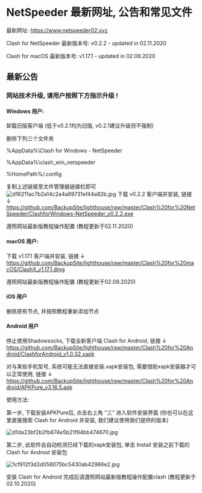 # NetSpeeder 最新网址, 公告和常见文件

最新网址: https://www.netspeeder02.xyz

Clash for NetSpeeder 最新版本号: v0.2.2 - updated in 02.11.2020

Clash for macOS 最新版本号: v1.17.1 - updated in 02.08.2020

## 最新公告
### 网站技术升级, 请用户按照下方指示升级 !

#### Windows 用户:
卸载旧版客户端 (低于v0.2.1均为旧版, v0.2.1建议升级但不强制)

删除下列三个文件夹

%AppData%\Clash for Windows - NetSpeeder

%AppData%\clash_win_netspeeder

%HomePath%/.config

复制上述链接至文件管理器链接栏即可
![d16211ac7b2a14c2a4a89731ef44a82b.jpg](https://i.jpg.dog/img/d16211ac7b2a14c2a4a89731ef44a82b.jpg)
下载 v0.2.2 客户端并安装, 链接 ↓ https://github.com/BackupSite/lighthouse/raw/master/Clash%20for%20NetSpeeder/ClashforWindows-NetSpeeder_v0.2.2.exe

遵照网站最新版教程操作配置 (教程更新于02.11.2020)

#### macOS 用户:

下载 v1.17.1 客户端并安装, 链接 ↓ https://github.com/BackupSite/lighthouse/raw/master/Clash%20for%20macOS/ClashX_v1.17.1.dmg

遵照网站最新版教程操作配置 (教程更新于02.09.2020)

#### iOS 用户
删除原有节点, 并按照教程重新添加节点

#### Android 用户
停止使用Shadowsocks, 下载全新客户端 Clash for Android, 链接 ↓ https://github.com/BackupSite/lighthouse/raw/master/Clash%20for%20Android/ClashforAndroid_v1.0.32.xapk

对与某些手机型号, 系统可能无法直接安装.xapk安装包, 需要借助xapk安装器才可以正常使用, 链接 ↓ https://github.com/BackupSite/lighthouse/raw/master/Clash%20for%20Android/APKPure_v3.16.5.apk

使用方法:

第一步, 下载安装APKPure后, 点击右上角 "三" 进入软件安装界面 (你也可以在这里直接搜索 Clash for Android 并安装, 我们建议使用我们提供的版本)

![d1da23bf2b2fb874e5b21f94bb474670.jpg](https://i.jpg.dog/img/d1da23bf2b2fb874e5b21f94bb474670.jpg)

第二步, 此软件会自动检测已经下载的xapk安装包, 单击 Install 安装之前下载的 Clash for Android 安装包

![1cf912f3d2d058075bc5430ab42986e2.jpg](https://i.jpg.dog/img/1cf912f3d2d058075bc5430ab42986e2.jpg)

安装 Clash for Android 完成后请遵照网站最新版教程操作配置clash (教程更新于02.10.2020)
